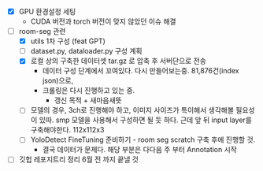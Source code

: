 - [x] GPU 환경설정 세팅
    - CUDA 버전과 torch 버전이 맞지 않았던 이슈 해결
- [ ] room-seg 관련
    - [x] utils 1차 구성 (feat GPT)
    - [ ] dataset.py, dataloader.py 구성 계획
    - [x] 로컬 상의 구축한 데이터셋 tar.gz 로 압축 후 서버단으로 전송
        - 데이터 구성 단계에서 꼬여있다. 다시 만들어보는중. 81,876건(index json)으로,
        - 크롤링은 다시 진행하고 있는 중.
            - 갱신 목적 + 새마음새뜻
    - [ ] 모델의 경우, 3ch로 진행해야 하고, 이미지 사이즈가 특이해서 생각해볼 필요성이 있따.
        smp 모델을 사용해서 구성하면 될 듯 하다. 근데 앞 뒤 input layer를 구축해야한다.
        112x112x3
    - [ ] YoloDetect FineTuning 준비하기 - room seg scratch 구축 후에 진행할 것.
        - 결국 데이터가 문제다. 해당 부분은 다다음 주 부터 Annotation 시작
- [ ] 깃헙 레포지트리 정리 6월 전 까지 끝낼 것